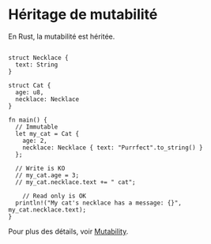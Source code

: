 # Héritage de mutabilité

En Rust, la mutabilité est héritée.

```rust,editable

struct Necklace {
  text: String
}

struct Cat {
  age: u8,
  necklace: Necklace
}

fn main() {
  // Immutable
  let my_cat = Cat {
    age: 2,
    necklace: Necklace { text: "Purrfect".to_string() }
  };

  // Write is KO
  // my_cat.age = 3;
  // my_cat.necklace.text += " cat";

    // Read only is OK
  println!("My cat's necklace has a message: {}", my_cat.necklace.text);
}
```

Pour plus des détails, voir [Mutability](https://web.mit.edu/rust-lang_v1.25/arch/amd64_ubuntu1404/share/doc/rust/html/book/first-edition/mutability.html).